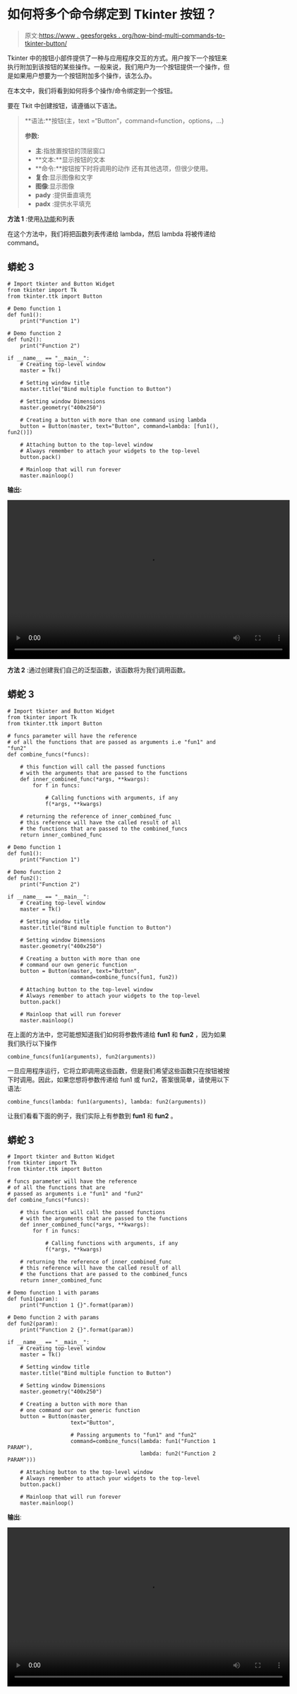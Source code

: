 # 如何将多个命令绑定到 Tkinter 按钮？

> 原文:[https://www . geesforgeks . org/how-bind-multi-commands-to-tkinter-button/](https://www.geeksforgeeks.org/how-to-bind-multiple-commands-to-tkinter-button/)

Tkinter 中的按钮小部件提供了一种与应用程序交互的方式。用户按下一个按钮来执行附加到该按钮的某些操作。一般来说，我们用户为一个按钮提供一个操作，但是如果用户想要为一个按钮附加多个操作，该怎么办。

在本文中，我们将看到如何将多个操作/命令绑定到一个按钮。

要在 Tkit 中创建按钮，请遵循以下语法。

> **语法:**按钮(主，text =“Button”，command=function，options，…)
> 
> **参数:**
> 
> *   **主**:指放置按钮的顶层窗口
> *   **文本:**显示按钮的文本
> *   **命令:**按钮按下时将调用的动作
>     还有其他选项，但很少使用。
> *   **复合**:显示图像和文字
> *   **图像**:显示图像
> *   **pady** :提供垂直填充
> *   **padx** :提供水平填充

**方法 1** :使用[λ功能](https://www.geeksforgeeks.org/python-lambda-anonymous-functions-filter-map-reduce/)和列表

在这个方法中，我们将把函数列表传递给 lambda，然后 lambda 将被传递给 command。

## 蟒蛇 3

```
# Import tkinter and Button Widget
from tkinter import Tk
from tkinter.ttk import Button

# Demo function 1
def fun1():
    print("Function 1")

# Demo function 2
def fun2():
    print("Function 2")

if __name__ == "__main__":
    # Creating top-level window
    master = Tk()

    # Setting window title
    master.title("Bind multiple function to Button")

    # Setting window Dimensions
    master.geometry("400x250")

    # Creating a button with more than one command using lambda
    button = Button(master, text="Button", command=lambda: [fun1(), fun2()])

    # Attaching button to the top-level window
    # Always remember to attach your widgets to the top-level
    button.pack()

    # Mainloop that will run forever
    master.mainloop()
```

**输出:**

<video class="wp-video-shortcode" id="video-529417-1" width="640" height="360" preload="metadata" controls=""><source type="video/mp4" src="https://media.geeksforgeeks.org/wp-content/uploads/20201217192934/ice_video_20201217-192812.mp4?_=1">[https://media.geeksforgeeks.org/wp-content/uploads/20201217192934/ice_video_20201217-192812.mp4](https://media.geeksforgeeks.org/wp-content/uploads/20201217192934/ice_video_20201217-192812.mp4)</video>

**方法 2** :通过创建我们自己的泛型函数，该函数将为我们调用函数。

## 蟒蛇 3

```
# Import tkinter and Button Widget
from tkinter import Tk
from tkinter.ttk import Button

# funcs parameter will have the reference
# of all the functions that are passed as arguments i.e "fun1" and "fun2"
def combine_funcs(*funcs):

    # this function will call the passed functions
    # with the arguments that are passed to the functions
    def inner_combined_func(*args, **kwargs):
        for f in funcs:

            # Calling functions with arguments, if any
            f(*args, **kwargs)

    # returning the reference of inner_combined_func
    # this reference will have the called result of all
    # the functions that are passed to the combined_funcs
    return inner_combined_func

# Demo function 1
def fun1():
    print("Function 1")

# Demo function 2
def fun2():
    print("Function 2")

if __name__ == "__main__":
    # Creating top-level window
    master = Tk()

    # Setting window title
    master.title("Bind multiple function to Button")

    # Setting window Dimensions
    master.geometry("400x250")

    # Creating a button with more than one
    # command our own generic function
    button = Button(master, text="Button", 
                    command=combine_funcs(fun1, fun2))

    # Attaching button to the top-level window
    # Always remember to attach your widgets to the top-level
    button.pack()

    # Mainloop that will run forever
    master.mainloop()
```

在上面的方法中，您可能想知道我们如何将参数传递给 **fun1** 和 **fun2** ，因为如果我们执行以下操作

```
combine_funcs(fun1(arguments), fun2(arguments))
```

一旦应用程序运行，它将立即调用这些函数，但是我们希望这些函数只在按钮被按下时调用。因此，如果您想将参数传递给 fun1 或 fun2，答案很简单，请使用以下语法:

```
combine_funcs(lambda: fun1(arguments), lambda: fun2(arguments))
```

让我们看看下面的例子，我们实际上有参数到 **fun1** 和 **fun2** 。

## 蟒蛇 3

```
# Import tkinter and Button Widget
from tkinter import Tk
from tkinter.ttk import Button

# funcs parameter will have the reference
# of all the functions that are 
# passed as arguments i.e "fun1" and "fun2"
def combine_funcs(*funcs):

    # this function will call the passed functions
    # with the arguments that are passed to the functions
    def inner_combined_func(*args, **kwargs):
        for f in funcs:

            # Calling functions with arguments, if any
            f(*args, **kwargs)

    # returning the reference of inner_combined_func
    # this reference will have the called result of all
    # the functions that are passed to the combined_funcs
    return inner_combined_func

# Demo function 1 with params
def fun1(param):
    print("Function 1 {}".format(param))

# Demo function 2 with params
def fun2(param):
    print("Function 2 {}".format(param))

if __name__ == "__main__":
    # Creating top-level window
    master = Tk()

    # Setting window title
    master.title("Bind multiple function to Button")

    # Setting window Dimensions
    master.geometry("400x250")

    # Creating a button with more than
    # one command our own generic function
    button = Button(master,
                    text="Button",

                    # Passing arguments to "fun1" and "fun2"
                    command=combine_funcs(lambda: fun1("Function 1 PARAM"),
                                          lambda: fun2("Function 2 PARAM")))

    # Attaching button to the top-level window
    # Always remember to attach your widgets to the top-level
    button.pack()

    # Mainloop that will run forever
    master.mainloop()
```

**输出**:

<video class="wp-video-shortcode" id="video-529417-2" width="640" height="360" preload="metadata" controls=""><source type="video/mp4" src="https://media.geeksforgeeks.org/wp-content/uploads/20201217192934/ice_video_20201217-192812.mp4?_=2">[https://media.geeksforgeeks.org/wp-content/uploads/20201217192934/ice_video_20201217-192812.mp4](https://media.geeksforgeeks.org/wp-content/uploads/20201217192934/ice_video_20201217-192812.mp4)</video>